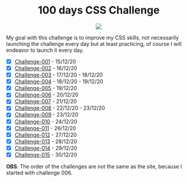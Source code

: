 <h1 align="center">100 days CSS Challenge</h1>

<div align="center">

  [<img  src="https://i.imgur.com/x5PuING.png">](https://100dayscss.com/)

</div>

My goal with this challenge is to improve my CSS skills, not necessarily launching the challenge every day but at least practicing, of course I will endeavor to launch it every day.

* [x] [Challenge-001](/Challenge-001) - 15/12/20
* [x] [Challenge-002](/Challenge-002) - 16/12/20
* [x] [Challenge-003](/Challenge-003) - 17/12/20 - 18/12/20
* [x] [Challenge-004](/Challenge-004) - 18/12/20 - 19/12/20
* [x] [Challenge-005](/Challenge-005) - 19/12/20
* [x] [Challenge-006](/Challenge-006) - 20/12/20
* [x] [Challenge-007](/Challenge-007) - 21/12/20
* [x] [Challenge-008](/Challenge-008) - 22/12/20 - 23/12/20
* [x] [Challenge-009](/Challenge-009) - 23/12/20
* [x] [Challenge-010](/Challenge-010) - 24/12/20
* [x] [Challenge-011](/Challenge-011) - 26/12/20
* [x] [Challenge-012](/Challenge-012) - 27/12/20
* [x] [Challenge-013](/Challenge-013) - 28/12/20
* [x] [Challenge-014](/Challenge-014) - 29/12/20
* [x] [Challenge-015](/Challenge-015) - 30/12/20

<strong>OBS</strong>: The order of the challenges are not the same as the site, because I started with challenge 006.